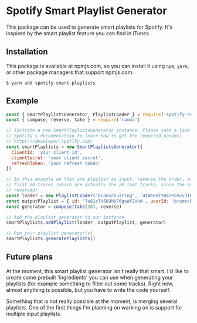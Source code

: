 # Spotify Smart Playlist Generator

This package can be used to generate smart playlists for Spotify. It's inspired by the smart playlist feature you can find in iTunes.

## Installation

This package is available at npmjs.com, so you can install it using `npm`, `yarn`, or other package managers that support npmjs.com.

```shell
$ yarn add spotify-smart-playlists
```

## Example

```javascript
const { SmartPlaylistsGenerator, PlaylistLoader } = require('spotify-smart-playlists')
const { compose, reverse, take } = require('ramda')

// Initiate a new SmartPlaylistsGenerator instance. Please take a look at
// Spotify's documentation to learn how to get the required params:
// https://developer.spotify.com/
const smartPlaylists = new SmartPlaylistsGenerator({
  clientId: 'your client id',
  clientSecret: 'your client secret',
  refreshToken: 'your refresh token'
})

// In this example we that one playlist as input, reverse the order, and take the
// first 20 tracks (which are actually the 20 last tracks, since the order is
// reversed)
const loader = new PlaylistLoader('bramschulting', '4tWeRdIYH4ZPo5vvJIPJFm')
const outputPlaylist = { id: '7a81cTH5K8MUF6geWYZahA', userId: 'bramschulting' }
const generator = compose(take(20), reverse)

// Add the playlist generator to our instance
smartPlaylists.addPlaylist(loader, outputPlaylist, generator)

// Run your playlist generator(s)
smartPlaylists.generatePlaylists()
```

## Future plans

At the moment, this smart playlist generator isn't really that smart. I'd like to create some prebuilt 'ingredients' you can use when generating your playlists (for example something to filter out some tracks). Right now, almost anything is possible, but you have to write the code yourself.

Something that is not really possible at the moment, is merging several playlists. One of the first things I'm planning on working on is support for multiple input playlists.
